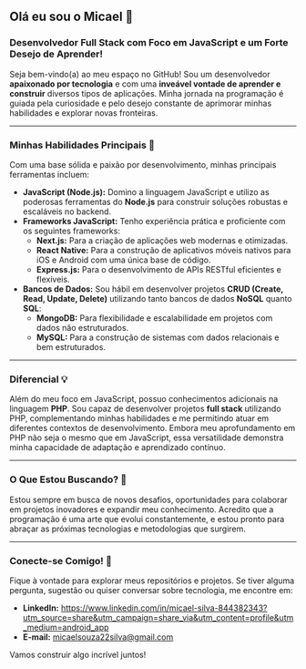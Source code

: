 ## Olá eu sou o Micael 👋

### Desenvolvedor Full Stack com Foco em JavaScript e um Forte Desejo de Aprender!

Seja bem-vindo(a) ao meu espaço no GitHub! Sou um desenvolvedor **apaixonado por tecnologia** e com uma **inveável vontade de aprender e construir** diversos tipos de aplicações. Minha jornada na programação é guiada pela curiosidade e pelo desejo constante de aprimorar minhas habilidades e explorar novas fronteiras.

---

### Minhas Habilidades Principais 🚀

Com uma base sólida e paixão por desenvolvimento, minhas principais ferramentas incluem:

* **JavaScript (Node.js):** Domino a linguagem JavaScript e utilizo as poderosas ferramentas do **Node.js** para construir soluções robustas e escaláveis no backend.
* **Frameworks JavaScript:** Tenho experiência prática e proficiente com os seguintes frameworks:
    * **Next.js:** Para a criação de aplicações web modernas e otimizadas.
    * **React Native:** Para a construção de aplicativos móveis nativos para iOS e Android com uma única base de código.
    * **Express.js:** Para o desenvolvimento de APIs RESTful eficientes e flexíveis.
* **Bancos de Dados:** Sou hábil em desenvolver projetos **CRUD (Create, Read, Update, Delete)** utilizando tanto bancos de dados **NoSQL** quanto **SQL**:
    * **MongoDB:** Para flexibilidade e escalabilidade em projetos com dados não estruturados.
    * **MySQL:** Para a construção de sistemas com dados relacionais e bem estruturados.

---

### Diferencial 💡

Além do meu foco em JavaScript, possuo conhecimentos adicionais na linguagem **PHP**. Sou capaz de desenvolver projetos **full stack** utilizando PHP, complementando minhas habilidades e me permitindo atuar em diferentes contextos de desenvolvimento. Embora meu aprofundamento em PHP não seja o mesmo que em JavaScript, essa versatilidade demonstra minha capacidade de adaptação e aprendizado contínuo.

---

### O Que Estou Buscando? 🌱

Estou sempre em busca de novos desafios, oportunidades para colaborar em projetos inovadores e expandir meu conhecimento. Acredito que a programação é uma arte que evolui constantemente, e estou pronto para abraçar as próximas tecnologias e metodologias que surgirem.

---

### Conecte-se Comigo! 💬

Fique à vontade para explorar meus repositórios e projetos. Se tiver alguma pergunta, sugestão ou quiser conversar sobre tecnologia, me encontre em:

* **LinkedIn:** https://www.linkedin.com/in/micael-silva-844382343?utm_source=share&utm_campaign=share_via&utm_content=profile&utm_medium=android_app
* **E-mail:** micaelsouza22silva@gmail.com
<!--* **Portfólio (se tiver):** [Link para o seu portfólio pessoal]-->

Vamos construir algo incrível juntos!
